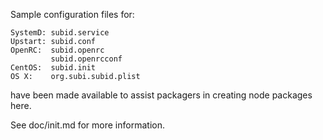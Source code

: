 Sample configuration files for:
```
SystemD: subid.service
Upstart: subid.conf
OpenRC:  subid.openrc
         subid.openrcconf
CentOS:  subid.init
OS X:    org.subi.subid.plist
```
have been made available to assist packagers in creating node packages here.

See doc/init.md for more information.
